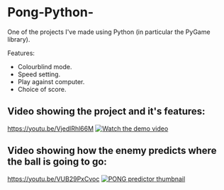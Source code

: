 # Pong-Python-
One of the projects I've made using Python (in particular the PyGame library).

Features:
- Colourblind mode.
- Speed setting.
- Play against computer.
- Choice of score.

## **Video showing the project and it's features:**
https://youtu.be/VjedlRhl66M 
[![Watch the demo video](https://github.com/user-attachments/assets/b735db5e-eecc-482f-8228-53a27d6e3a11)](https://youtu.be/VjedlRhl66M)

## **Video showing how the enemy predicts where the ball is going to go:**
https://youtu.be/VUB29PxCvoc
[![PONG predictor thumbnail](https://github.com/user-attachments/assets/85bc78a7-e173-42be-be37-ba465ba7756f)](https://youtu.be/VUB29PxCvoc)
